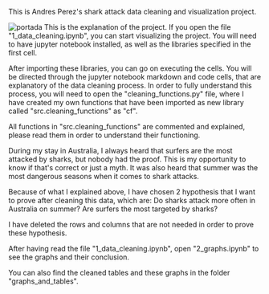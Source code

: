 This is Andres Perez's shark attack data cleaning and visualization project.

![portada](https://github.com/Andrestart/-data_cleaning_Andres_Perez/portada.jpg)
This is the explanation of the project.
If you open the file "1_data_cleaning.ipynb", you can start visualizing the project. You will need to have jupyter notebook installed, as well as the libraries specified in the first cell.

After importing these libraries, you can go on executing the cells. You will be directed through the jupyter notebook markdown and code cells, that are explanatory of the data cleaning process. In order to fully understand this process, you will need to open the "cleaning_functions.py" file, where I have created my own functions that have been imported as new library called "src.cleaning_functions" as "cf".

All functions in "src.cleaning_functions" are commented and explained, please read them in order to understand their functioning.

During my stay in Australia, I always heard that surfers are the most attacked by sharks, but nobody had the proof. This is my opportunity to know if that's correct or just a myth. It was also heard that summer was the most dangerous seasons when it comes to shark attacks.

Because of what I explained above, I have chosen 2 hypothesis that I want to prove after cleaning this data, which are:
Do sharks attack more often in Australia on summer?
Are surfers the most targeted by sharks?

I have deleted the rows and columns that are not needed in order to prove these hypothesis.

After having read the file "1_data_cleaning.ipynb", open "2_graphs.ipynb" to see the graphs and their conclusion.

You can also find the cleaned tables and these graphs in the folder "graphs_and_tables".
